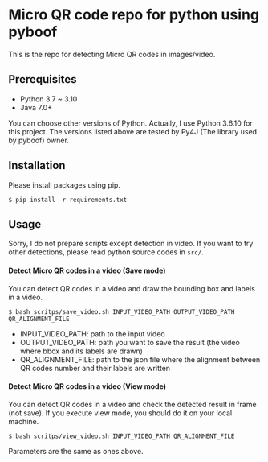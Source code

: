 # Micro QR code repo for python using pyboof
This is the repo for detecting Micro QR codes in images/video.

## Prerequisites
- Python 3.7 ~ 3.10
- Java 7.0+

You can choose other versions of Python. Actually, I use Python 3.6.10 for this project. The versions listed above are tested by Py4J (The library used by pyboof) owner.

## Installation
Please install packages using pip.
```
$ pip install -r requirements.txt
```

## Usage
Sorry, I do not prepare scripts except detection in video.
If you want to try other detections, please read python source codes in `src/`.
#### Detect Micro QR codes in a video (Save mode)
You can detect QR codes in a video and draw the bounding box and labels in a video.
```
$ bash scritps/save_video.sh INPUT_VIDEO_PATH OUTPUT_VIDEO_PATH QR_ALIGNMENT_FILE
```
- INPUT_VIDEO_PATH: path to the input video
- OUTPUT_VIDEO_PATH: path you want to save the result (the video where bbox and its labels are drawn)
- QR_ALIGNMENT_FILE: path to the json file where the alignment between QR codes number and their labels are written

#### Detect Micro QR codes in a video (View mode)
You can detect QR codes in a video and check the detected result in frame (not save).
If you execute view mode, you should do it on your local machine.
```
$ bash scritps/view_video.sh INPUT_VIDEO_PATH QR_ALIGNMENT_FILE
```
Parameters are the same as ones above.